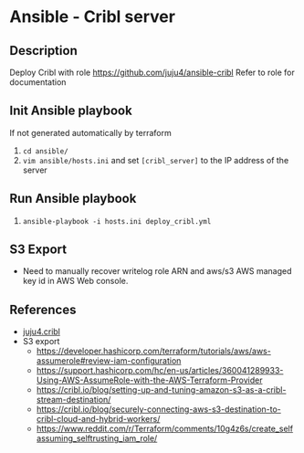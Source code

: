 # Ansible - Cribl server
## Description

Deploy Cribl with role https://github.com/juju4/ansible-cribl
Refer to role for documentation

## Init Ansible playbook
If not generated automatically by terraform
1. `cd ansible/`
1. `vim ansible/hosts.ini` and set `[cribl_server]` to the IP address of the server

## Run Ansible playbook
1. `ansible-playbook -i hosts.ini deploy_cribl.yml`

## S3 Export

* Need to manually recover writelog role ARN and aws/s3 AWS managed key id in AWS Web console.

## References
* [juju4.cribl](https://github.com/juju4/ansible-cribl)
* S3 export
  * https://developer.hashicorp.com/terraform/tutorials/aws/aws-assumerole#review-iam-configuration
  * https://support.hashicorp.com/hc/en-us/articles/360041289933-Using-AWS-AssumeRole-with-the-AWS-Terraform-Provider
  * https://cribl.io/blog/setting-up-and-tuning-amazon-s3-as-a-cribl-stream-destination/
  * https://cribl.io/blog/securely-connecting-aws-s3-destination-to-cribl-cloud-and-hybrid-workers/
  * https://www.reddit.com/r/Terraform/comments/10g4z6s/create_selfassuming_selftrusting_iam_role/

